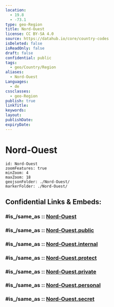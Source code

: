 ```yaml
---
location:
  - 19.8
  - -73.1
type: geo-Region
title: Nord-Ouest
license: CC BY-SA 4.0
source: https://datahub.io/core/country-codes
isDeleted: false
isReadOnly: false
draft: false
confidential: public
tags:
  - geo/Country/Region
aliases:
  - Nord-Ouest
Languages:
  - de
cssclasses:
  - geo-Region
publish: true
linkTitle:
keywords:
layout:
publishDate:
expiryDate:
---
```


# Nord-Ouest

```leaflet
id: Nord-Ouest
zoomFeatures: true 
minZoom: 4 
maxZoom: 18
geojsonFolder: ./Nord-Ouest/
markerFolder: ./Nord-Ouest/
```


## Confidential Links & Embeds: 

### #is_/same_as :: [Nord-Ouest](/_Standards/Earth/Continent/America~Caribbean/Haiti/Departments~Haiti/Nord-Ouest.md) 

### #is_/same_as :: [Nord-Ouest.public](/_public/Earth/Continent/America~Caribbean/Haiti/Departments~Haiti/Nord-Ouest.public.md) 

### #is_/same_as :: [Nord-Ouest.internal](/_internal/Earth/Continent/America~Caribbean/Haiti/Departments~Haiti/Nord-Ouest.internal.md) 

### #is_/same_as :: [Nord-Ouest.protect](/_protect/Earth/Continent/America~Caribbean/Haiti/Departments~Haiti/Nord-Ouest.protect.md) 

### #is_/same_as :: [Nord-Ouest.private](/_private/Earth/Continent/America~Caribbean/Haiti/Departments~Haiti/Nord-Ouest.private.md) 

### #is_/same_as :: [Nord-Ouest.personal](/_personal/Earth/Continent/America~Caribbean/Haiti/Departments~Haiti/Nord-Ouest.personal.md) 

### #is_/same_as :: [Nord-Ouest.secret](/_secret/Earth/Continent/America~Caribbean/Haiti/Departments~Haiti/Nord-Ouest.secret.md)


